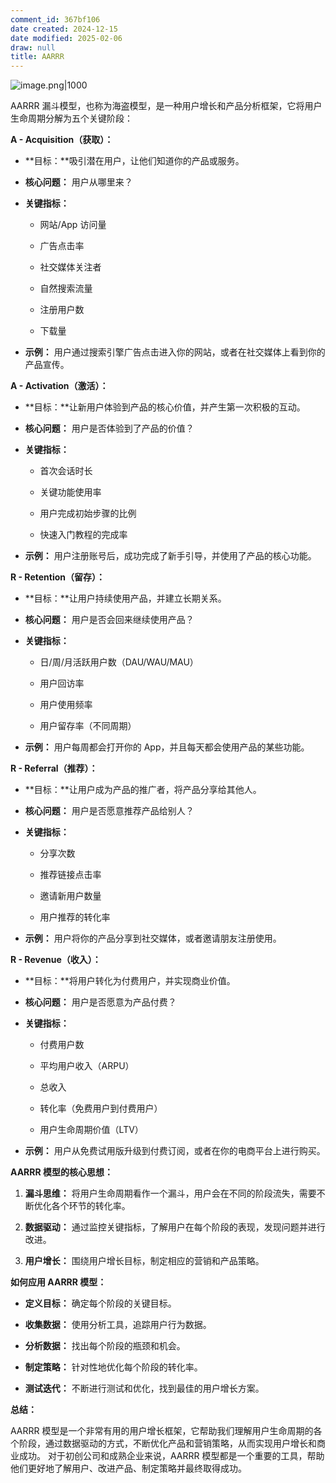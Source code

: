 ```yaml
---
comment_id: 367bf106
date created: 2024-12-15
date modified: 2025-02-06
draw: null
title: AARRR
---
```

![image.png|1000](https://imagehosting4picgo.oss-cn-beijing.aliyuncs.com/imagehosting/fix-dir%2Fpicgo%2Fpicgo-clipboard-images%2F2024%2F12%2F12%2F15-54-55-53f8159d70f0f41511cfb513e9bd47dd-202412121554273-a37b27.png)

AARRR 漏斗模型，也称为海盗模型，是一种用户增长和产品分析框架，它将用户生命周期分解为五个关键阶段：

**A - Acquisition（获取）：**

- **目标：**吸引潜在用户，让他们知道你的产品或服务。
    
- **核心问题：** 用户从哪里来？
    
- **关键指标：**
    
    - 网站/App 访问量
        
    - 广告点击率
        
    - 社交媒体关注者
        
    - 自然搜索流量
        
    - 注册用户数
        
    - 下载量
        
- **示例：** 用户通过搜索引擎广告点击进入你的网站，或者在社交媒体上看到你的产品宣传。
    

**A - Activation（激活）：**

- **目标：**让新用户体验到产品的核心价值，并产生第一次积极的互动。
    
- **核心问题：** 用户是否体验到了产品的价值？
    
- **关键指标：**
    
    - 首次会话时长
        
    - 关键功能使用率
        
    - 用户完成初始步骤的比例
        
    - 快速入门教程的完成率
        
- **示例：** 用户注册账号后，成功完成了新手引导，并使用了产品的核心功能。
    

**R - Retention（留存）：**

- **目标：**让用户持续使用产品，并建立长期关系。
    
- **核心问题：** 用户是否会回来继续使用产品？
    
- **关键指标：**
    
    - 日/周/月活跃用户数（DAU/WAU/MAU）
        
    - 用户回访率
        
    - 用户使用频率
        
    - 用户留存率（不同周期）
        
- **示例：** 用户每周都会打开你的 App，并且每天都会使用产品的某些功能。
    

**R - Referral（推荐）：**

- **目标：**让用户成为产品的推广者，将产品分享给其他人。
    
- **核心问题：** 用户是否愿意推荐产品给别人？
    
- **关键指标：**
    
    - 分享次数
        
    - 推荐链接点击率
        
    - 邀请新用户数量
        
    - 用户推荐的转化率
        
- **示例：** 用户将你的产品分享到社交媒体，或者邀请朋友注册使用。
    

**R - Revenue（收入）：**

- **目标：**将用户转化为付费用户，并实现商业价值。
    
- **核心问题：** 用户是否愿意为产品付费？
    
- **关键指标：**
    
    - 付费用户数
        
    - 平均用户收入（ARPU）
        
    - 总收入
        
    - 转化率（免费用户到付费用户）
        
    - 用户生命周期价值（LTV）
        
- **示例：** 用户从免费试用版升级到付费订阅，或者在你的电商平台上进行购买。
    

**AARRR 模型的核心思想：**

1. **漏斗思维：** 将用户生命周期看作一个漏斗，用户会在不同的阶段流失，需要不断优化各个环节的转化率。
    
2. **数据驱动：** 通过监控关键指标，了解用户在每个阶段的表现，发现问题并进行改进。
    
3. **用户增长：** 围绕用户增长目标，制定相应的营销和产品策略。
    

**如何应用 AARRR 模型：**

- **定义目标：** 确定每个阶段的关键目标。
    
- **收集数据：** 使用分析工具，追踪用户行为数据。
    
- **分析数据：** 找出每个阶段的瓶颈和机会。
    
- **制定策略：** 针对性地优化每个阶段的转化率。
    
- **测试迭代：** 不断进行测试和优化，找到最佳的用户增长方案。
    

**总结：**

AARRR 模型是一个非常有用的用户增长框架，它帮助我们理解用户生命周期的各个阶段，通过数据驱动的方式，不断优化产品和营销策略，从而实现用户增长和商业成功。 对于初创公司和成熟企业来说，AARRR 模型都是一个重要的工具，帮助他们更好地了解用户、改进产品、制定策略并最终取得成功。
